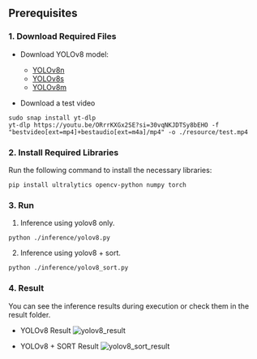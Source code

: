 ## Prerequisites

### 1. Download Required Files

- Download YOLOv8 model:
  - [YOLOv8n](https://github.com/ultralytics/assets/releases/download/v8.2.0/yolov8n.pt)
  - [YOLOv8s](https://github.com/ultralytics/assets/releases/download/v8.2.0/yolov8s.pt)
  - [YOLOv8m](https://github.com/ultralytics/assets/releases/download/v8.2.0/yolov8m.pt)


- Download a test video
```commandline
sudo snap install yt-dlp
yt-dlp https://youtu.be/ORrrKXGx2SE?si=30vqNKJDTSy8bEHO -f "bestvideo[ext=mp4]+bestaudio[ext=m4a]/mp4" -o ./resource/test.mp4
```


### 2. Install Required Libraries

Run the following command to install the necessary libraries:

```commandline
pip install ultralytics opencv-python numpy torch
```

### 3. Run
1. Inference using yolov8 only.
```commandline
python ./inference/yolov8.py
```

2. Inference using yolov8 + sort.
```commandline
python ./inference/yolov8_sort.py
```

### 4. Result
You can see the inference results during execution or check them in the result folder.

- YOLOv8 Result
![yolov8_result](https://github.com/dev-jinwoohong/human-detection/assets/70004933/378a4883-fe81-4571-9bf9-33f019eac567)

- YOLOv8 + SORT Result
![yolov8_sort_result](https://github.com/dev-jinwoohong/human-detection/assets/70004933/17ede0fe-0af2-4e79-97b2-e0ee5ccd747d)

